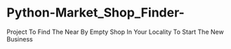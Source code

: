 # Python-Market_Shop_Finder-
Project To Find The Near By Empty Shop In Your Locality To Start The New Business
